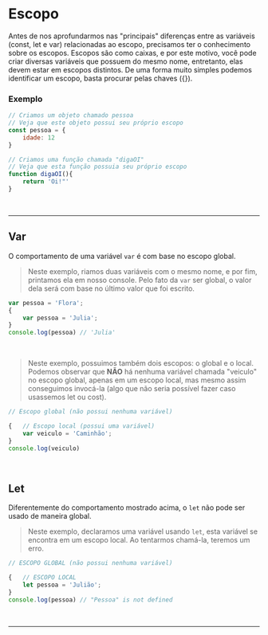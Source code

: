 # Escopo 
Antes de nos aprofundarmos nas "principais" diferenças entre as variáveis (const, let e var) relacionadas ao escopo, precisamos ter o conhecimento sobre os escopos.
Escopos são como caixas, e por este motivo, você pode criar diversas variáveis que possuem do mesmo nome, entretanto, elas devem estar em escopos distintos.
De uma forma muito simples podemos identificar um escopo, basta procurar pelas chaves ({}).

### Exemplo  
```js
// Criamos um objeto chamado pessoa
// Veja que este objeto possui seu próprio escopo
const pessoa = {
    idade: 12
} 

// Criamos uma função chamada "digaOI"
// Veja que esta função possuia seu próprio escopo
function digaOI(){
    return 'Oi!"'
}
```

</br>

___________________________________________________________

## Var
O comportamento de uma variável `var` é com base no escopo global.

> Neste exemplo, riamos duas variáveis com o mesmo nome, e por fim, printamos ela em nosso console. Pelo fato da `var` ser global, o valor dela será com base no último valor que foi escrito.
```js
var pessoa = 'Flora';
{
    var pessoa = 'Julia';
}
console.log(pessoa) // 'Julia'
```

</br>

> Neste exemplo, possuimos também dois escopos: o global e o local. Podemos observar que __NÃO__ há nenhuma variável chamada "veiculo" no escopo global, apenas em um escopo local, mas mesmo assim conseguimos invocá-la (algo que não seria possível fazer caso usassemos let ou cost).
```js
// Escopo global (não possui nenhuma variável)

{   // Escopo local (possui uma variável)
    var veiculo = 'Caminhão';
}
console.log(veiculo)
```

</br>


## Let 
Diferentemente do comportamento mostrado acima, o `let` não pode ser usado de maneira global.

> Neste exemplo, declaramos uma variável usando `let`, esta variável se encontra em um escopo local. Ao tentarmos chamá-la, teremos um erro.
```js
// ESCOPO GLOBAL (não possui nenhuma variável)

{   // ESCOPO LOCAL
    let pessoa = 'Julião';
}
console.log(pessoa) // "Pessoa" is not defined
```

</br>

_________________________________
